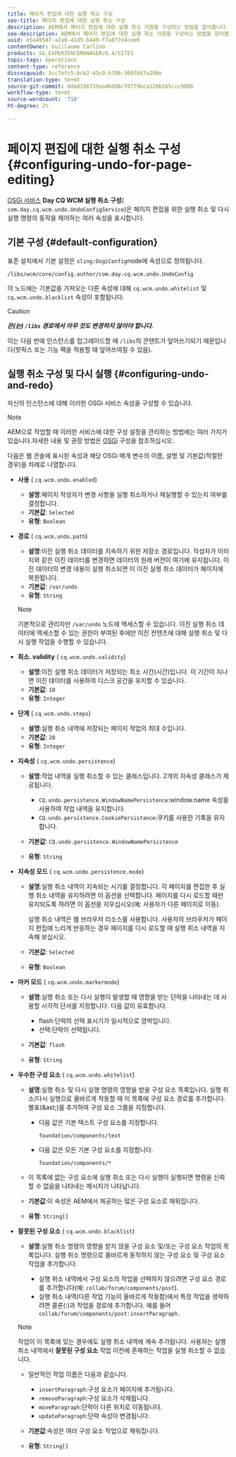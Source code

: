 ```yaml
---
title: 페이지 편집에 대한 실행 취소 구성
seo-title: 페이지 편집에 대한 실행 취소 구성
description: AEM에서 페이지 편집에 대한 실행 취소 지원을 구성하는 방법을 알아봅니다.
seo-description: AEM에서 페이지 편집에 대한 실행 취소 지원을 구성하는 방법을 알아봅니다.
uuid: e5a49587-a2a6-41d5-b449-f7a8f7e4cee6
contentOwner: Guillaume Carlino
products: SG_EXPERIENCEMANAGER/6.4/SITES
topic-tags: operations
content-type: reference
discoiquuid: 3cc7efc5-bcb2-41c9-b78b-308f6b7a298e
translation-type: tm+mt
source-git-commit: dda8156729aa46dd6cfd779bca120b165ccc980b
workflow-type: tm+mt
source-wordcount: '718'
ht-degree: 2%

---
```



# 페이지 편집에 대한 실행 취소 구성{#configuring-undo-for-page-editing}

[OSGi 서비스](/help/sites-deploying/configuring-osgi.md) **Day CQ WCM 실행 취소 구성**( `com.day.cq.wcm.undo.UndoConfigService`)은 페이지 편집을 위한 실행 취소 및 다시 실행 명령의 동작을 제어하는 여러 속성을 표시합니다.

## 기본 구성 {#default-configuration}

표준 설치에서 기본 설정은 `sling:OsgiConfig`node에 속성으로 정의됩니다.

`/libs/wcm/core/config.author/com.day.cq.wcm.undo.UndoConfig`

이 노드에는 기본값을 가져오는 다른 속성에 대해 `cq.wcm.undo.whitelist` 및 `cq.wcm.undo.blacklist` 속성이 포함됩니다.

>[!CAUTION]
>
>***은(는) `/libs` 경로에서 아무 것도 변경하지 않아야 합니다.***
>
>이는 다음 번에 인스턴스를 업그레이드할 때 `/libs`의 콘텐트가 덮어쓰기되기 때문입니다(핫픽스 또는 기능 팩을 적용할 때 덮어쓰여질 수 있음).

## 실행 취소 구성 및 다시 실행 {#configuring-undo-and-redo}

자신의 인스턴스에 대해 이러한 OSGi 서비스 속성을 구성할 수 있습니다.

>[!NOTE]
>
>AEM으로 작업할 때 이러한 서비스에 대한 구성 설정을 관리하는 방법에는 여러 가지가 있습니다.자세한 내용 및 권장 방법은 [OSGi](/help/sites-deploying/configuring-osgi.md) 구성을 참조하십시오.

다음은 웹 콘솔에 표시된 속성과 해당 OSGi 매개 변수의 이름, 설명 및 기본값(적절한 경우)을 차례로 나열합니다.

* **사용**
( 
`cq.wcm.undo.enabled`)

   * **설명**:페이지 작성자가 변경 사항을 실행 취소하거나 재실행할 수 있는지 여부를 결정합니다.
   * **기본값**:  `Selected`
   * **유형**: `Boolean`

* **경로**
( 
`cq.wcm.undo.path`)

   * **설명**:이진 실행 취소 데이터를 지속하기 위한 저장소 경로입니다. 작성자가 이미지와 같은 이진 데이터를 변경하면 데이터의 원래 버전이 여기에 유지됩니다. 이진 데이터의 변경 내용이 실행 취소되면 이 이진 실행 취소 데이터가 페이지에 복원됩니다.
   * **기본값**:  `/var/undo`
   * **유형**: `String`

   >[!NOTE]
   >
   >기본적으로 관리자만 `/var/undo` 노드에 액세스할 수 있습니다. 이진 실행 취소 데이터에 액세스할 수 있는 권한이 부여된 후에만 이진 컨텐츠에 대해 실행 취소 및 다시 실행 작업을 수행할 수 있습니다.

* **최소. validity**
( 
`cq.wcm.undo.validity`)

   * **설명**:이진 실행 취소 데이터가 저장되는 최소 시간(시간)입니다. 이 기간이 지나면 이진 데이터를 사용하여 디스크 공간을 유지할 수 있습니다.
   * **기본값**:  `10`
   * **유형**: `Integer`

* **단계**
( 
`cq.wcm.undo.steps`)

   * **설명**:실행 취소 내역에 저장되는 페이지 작업의 최대 수입니다.
   * **기본값**:  `20`
   * **유형**: `Integer`

* **지속성**
( 
`cq.wcm.undo.persistence`)

   * **설명**:작업 내역을 실행 취소할 수 있는 클래스입니다. 2개의 지속성 클래스가 제공됩니다.

      * `CQ.undo.persistence.WindowNamePersistence`:window.name 속성을 사용하여 작업 내역을 유지합니다.
      * `CQ.undo.persistence.CookiePersistance`:쿠키를 사용한 기록을 유지합니다.
   * **기본값**:  `CQ.undo.persistence.WindowNamePersistence`
   * **유형**: `String`


* **지속성 모드**
( 
`cq.wcm.undo.persistence.mode`)

   * **설명**:실행 취소 내역이 지속되는 시기를 결정합니다. 각 페이지를 편집한 후 실행 취소 내역을 유지하려면 이 옵션을 선택합니다. 페이지를 다시 로드할 때만 유지되도록 하려면 이 옵션을 지우십시오(예: 사용자가 다른 페이지로 이동).

      실행 취소 내역은 웹 브라우저 리소스를 사용합니다. 사용자의 브라우저가 페이지 편집에 느리게 반응하는 경우 페이지를 다시 로드할 때 실행 취소 내역을 지속해 보십시오.

   * **기본값**:  `Selected`
   * **유형**: `Boolean`

* **마커 모드**
( 
`cq.wcm.undo.markermode`)

   * **설명**:실행 취소 또는 다시 실행이 발생할 때 영향을 받는 단락을 나타내는 데 사용할 시각적 단서를 지정합니다. 다음 값이 유효합니다.

      * flash:단락의 선택 표시기가 일시적으로 깜박입니다.
      * 선택:단락이 선택됩니다.
   * **기본값**:  `flash`
   * **유형**: `String`


* **우수한 구성 요소**
( 
`cq.wcm.undo.whitelist`)

   * **설명**:실행 취소 및 다시 실행 명령의 영향을 받을 구성 요소 목록입니다. 실행 취소/다시 실행으로 올바르게 작동할 때 이 목록에 구성 요소 경로를 추가합니다. 별표(&amp;ast;)를 추가하여 구성 요소 그룹을 지정합니다.

      * 다음 값은 기본 텍스트 구성 요소를 지정합니다.

         `foundation/components/text`

      * 다음 값은 모든 기본 구성 요소를 지정합니다.

         `foundation/components/*`
   * 이 목록에 없는 구성 요소에 실행 취소 또는 다시 실행이 실행되면 명령을 신뢰할 수 없음을 나타내는 메시지가 나타납니다.

   * **기본값**:이 속성은 AEM에서 제공하는 많은 구성 요소로 채워집니다.
   * **유형**: `String[]`


* **잘못된 구성 요소**
( 
`cq.wcm.undo.blacklist`)

   * **설명**:실행 취소 명령의 영향을 받지 않을 구성 요소 및/또는 구성 요소 작업의 목록입니다. 실행 취소 명령으로 올바르게 동작하지 않는 구성 요소 및 구성 요소 작업을 추가합니다.

      * 실행 취소 내역에서 구성 요소의 작업을 선택하지 않으려면 구성 요소 경로를 추가합니다(예: `collab/forum/components/post`).
      * 실행 취소 내역(다른 작업 기능이 올바르게 작동함)에서 특정 작업을 생략하려면 콜론(:)과 작업을 경로에 추가합니다. 예를 들어 `collab/forum/components/post:insertParagraph.`

   >[!NOTE]
   >
   >작업이 이 목록에 있는 경우에도 실행 취소 내역에 계속 추가됩니다. 사용자는 실행 취소 내역에서 **잘못된 구성 요소** 작업 이전에 존재하는 작업을 실행 취소할 수 없습니다.

   * 일반적인 작업 이름은 다음과 같습니다.

      * `insertParagraph`:구성 요소가 페이지에 추가됩니다.
      * `removeParagraph`:구성 요소가 삭제됩니다.
      * `moveParagraph`:단락이 다른 위치로 이동됩니다.
      * `updateParagraph`:단락 속성이 변경됩니다.
   * **기본값**:속성은 여러 구성 요소 작업으로 채워집니다.
   * **유형**: `String[]`




